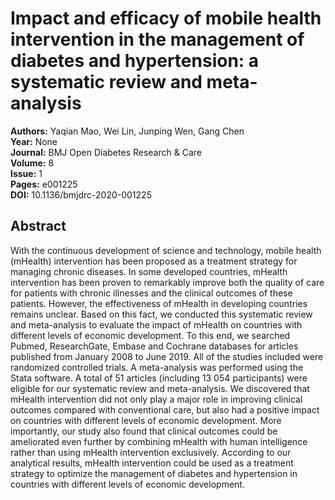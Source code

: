 # Impact and efficacy of mobile health intervention in the management of diabetes and hypertension: a systematic review and meta-analysis

**Authors:** Yaqian Mao, Wei Lin, Junping Wen, Gang Chen  
**Year:** None  
**Journal:** BMJ Open Diabetes Research & Care  
**Volume:** 8  
**Issue:** 1  
**Pages:** e001225  
**DOI:** 10.1136/bmjdrc-2020-001225  

## Abstract
With the continuous development of science and technology, mobile health (mHealth) intervention has been proposed as a treatment strategy for managing chronic diseases. In some developed countries, mHealth intervention has been proven to remarkably improve both the quality of care for patients with chronic illnesses and the clinical outcomes of these patients. However, the effectiveness of mHealth in developing countries remains unclear. Based on this fact, we conducted this systematic review and meta-analysis to evaluate the impact of mHealth on countries with different levels of economic development. To this end, we searched Pubmed, ResearchGate, Embase and Cochrane databases for articles published from January 2008 to June 2019. All of the studies included were randomized controlled trials. A meta-analysis was performed using the Stata software. A total of 51 articles (including 13 054 participants) were eligible for our systematic review and meta-analysis. We discovered that mHealth intervention did not only play a major role in improving clinical outcomes compared with conventional care, but also had a positive impact on countries with different levels of economic development. More importantly, our study also found that clinical outcomes could be ameliorated even further by combining mHealth with human intelligence rather than using mHealth intervention exclusively. According to our analytical results, mHealth intervention could be used as a treatment strategy to optimize the management of diabetes and hypertension in countries with different levels of economic development.

